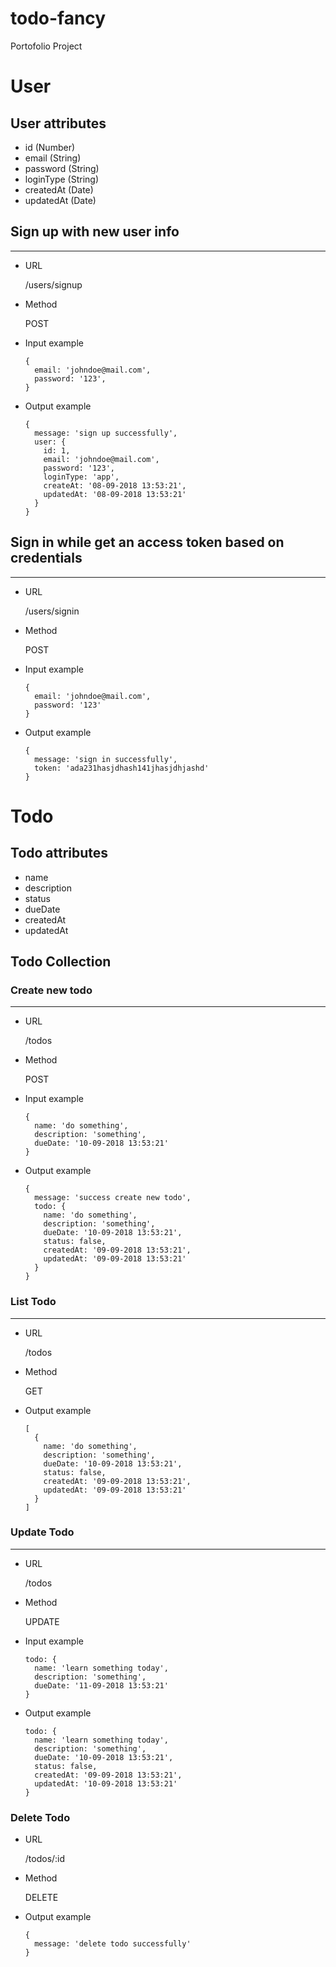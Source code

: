 # todo-fancy
Portofolio Project

# User

## User attributes
* id (Number)
* email (String)
* password (String)
* loginType (String)
* createdAt (Date)
* updatedAt (Date)

## Sign up with new user info
----
* URL

  /users/signup

* Method

  POST

* Input example
  ```
  {
    email: 'johndoe@mail.com',
    password: '123',
  }
  ```

* Output example
  ```
  {
    message: 'sign up successfully',
    user: {
      id: 1,
      email: 'johndoe@mail.com',
      password: '123',
      loginType: 'app',
      createAt: '08-09-2018 13:53:21',
      updatedAt: '08-09-2018 13:53:21'
    }
  }
  ```

## Sign in while get an access token based on credentials
----
* URL

  /users/signin

* Method

  POST

* Input example
  ```
  {
    email: 'johndoe@mail.com',
    password: '123'
  }
  ```

* Output example
  ```
  {
    message: 'sign in successfully',
    token: 'ada231hasjdhash141jhasjdhjashd'
  }
  ```

# Todo

## Todo attributes
* name
* description
* status
* dueDate
* createdAt
* updatedAt

## Todo Collection

### Create new todo
----
* URL

  /todos

* Method

  POST

* Input example
  ```
  {
    name: 'do something',
    description: 'something',
    dueDate: '10-09-2018 13:53:21'
  }
  ```

* Output example
  ```
  {
    message: 'success create new todo',
    todo: {
      name: 'do something',
      description: 'something',
      dueDate: '10-09-2018 13:53:21',
      status: false,
      createdAt: '09-09-2018 13:53:21',
      updatedAt: '09-09-2018 13:53:21'
    }
  }
  ```

### List Todo
----
* URL

  /todos

* Method

  GET

* Output example

  ```
  [
    {
      name: 'do something',
      description: 'something',
      dueDate: '10-09-2018 13:53:21',
      status: false,
      createdAt: '09-09-2018 13:53:21',
      updatedAt: '09-09-2018 13:53:21'
    }
  ]
  ```

### Update Todo
----
* URL

  /todos

* Method

  UPDATE

* Input example
  ```
  todo: {
    name: 'learn something today',
    description: 'something',
    dueDate: '11-09-2018 13:53:21'
  }
  ```

* Output example
  ```
  todo: {
    name: 'learn something today',
    description: 'something',
    dueDate: '10-09-2018 13:53:21',
    status: false,
    createdAt: '09-09-2018 13:53:21',
    updatedAt: '10-09-2018 13:53:21'
  }
  ```

### Delete Todo
* URL

  /todos/:id

* Method

  DELETE

* Output example
  ```
  {
    message: 'delete todo successfully'
  }
  ```
